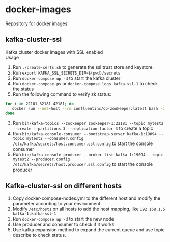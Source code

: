 # docker-images
Repository for docker images
## kafka-cluster-ssl
Kafka cluster docker images with SSL enabled   
Usage
1. Run ```./create-certs.sh``` to generate the ssl trust store and keystore.
2. Run ```export KAFKA_SSL_SECRETS_DIR=$(pwd)/secrets```
2. Run ```docker-compose up -d``` to start the kafka cluster
2. Run ```docker-compose ps``` or ```docker-compose logs kafka-ssl-1``` to check the status
3. Run the following command to verify zk status: 
```Bash
for i in 22181 32181 42181; do
   docker run --net=host --rm confluentinc/cp-zookeeper:latest bash -c "echo stat | nc zookeeper-1 $i | grep Mode"
done
```
3. Run ```bin/kafka-topics --zookeeper zookeeper-1:22181 --topic mytest2 --create --partitions 3 --replication-factor 3``` to create a topic
4. Run ```bin/kafka-console-consumer --bootstrap-server kafka-1:19094 --topic mytest2 --consumer.config /etc/kafka/secrets/host.consumer.ssl.config``` to start the console consumer
5. Run ```bin/kafka-console-producer --broker-list kafka-1:19094 --topic mytest2 --producer.config /etc/kafka/secrets/host.producer.ssl.config``` to start the console producer
## Kafka-cluster-ssl on different hosts
1. Copy docker-compose-nodes.yml to the different host and modify the parameter according to your environment
2. Modify ```/etc/hosts``` on all hosts to add the host mapping,  like ```192.168.1.5 kafka-1,kafka-ssl-1```
3. Run ```docker-compose up -d``` to start the new node
4. Use producer and consumer to check if it works
5. Use kafka expansion method to expand the current queue and use topic describe to check status.
